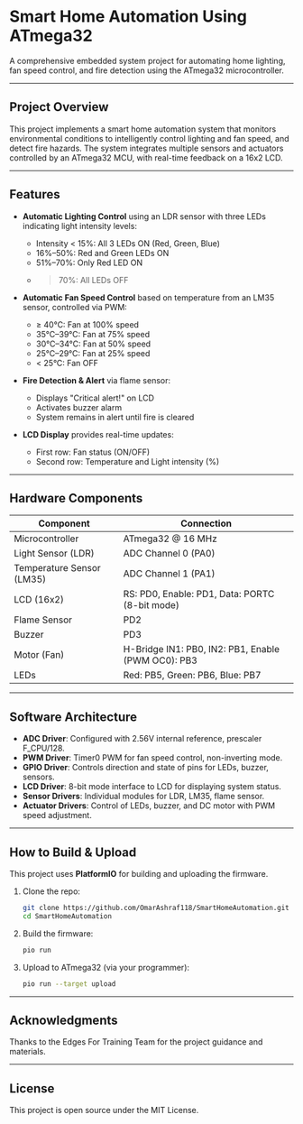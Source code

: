 # Smart Home Automation Using ATmega32

A comprehensive embedded system project for automating home lighting, fan speed control, and fire detection using the ATmega32 microcontroller.

---

## Project Overview

This project implements a smart home automation system that monitors environmental conditions to intelligently control lighting and fan speed, and detect fire hazards. The system integrates multiple sensors and actuators controlled by an ATmega32 MCU, with real-time feedback on a 16x2 LCD.

---

## Features

* **Automatic Lighting Control** using an LDR sensor with three LEDs indicating light intensity levels:

  * Intensity < 15%: All 3 LEDs ON (Red, Green, Blue)
  * 16%–50%: Red and Green LEDs ON
  * 51%–70%: Only Red LED ON
  * > 70%: All LEDs OFF

* **Automatic Fan Speed Control** based on temperature from an LM35 sensor, controlled via PWM:

  * ≥ 40°C: Fan at 100% speed
  * 35°C–39°C: Fan at 75% speed
  * 30°C–34°C: Fan at 50% speed
  * 25°C–29°C: Fan at 25% speed
  * < 25°C: Fan OFF

* **Fire Detection & Alert** via flame sensor:

  * Displays "Critical alert!" on LCD
  * Activates buzzer alarm
  * System remains in alert until fire is cleared

* **LCD Display** provides real-time updates:

  * First row: Fan status (ON/OFF)
  * Second row: Temperature and Light intensity (%)

---

## Hardware Components

| Component                 | Connection                                         |
| ------------------------- | -------------------------------------------------- |
| Microcontroller           | ATmega32 @ 16 MHz                                  |
| Light Sensor (LDR)        | ADC Channel 0 (PA0)                                |
| Temperature Sensor (LM35) | ADC Channel 1 (PA1)                                |
| LCD (16x2)                | RS: PD0, Enable: PD1, Data: PORTC (8-bit mode)     |
| Flame Sensor              | PD2                                                |
| Buzzer                    | PD3                                                |
| Motor (Fan)               | H-Bridge IN1: PB0, IN2: PB1, Enable (PWM OC0): PB3 |
| LEDs                      | Red: PB5, Green: PB6, Blue: PB7                    |

---

## Software Architecture

* **ADC Driver**: Configured with 2.56V internal reference, prescaler F\_CPU/128.
* **PWM Driver**: Timer0 PWM for fan speed control, non-inverting mode.
* **GPIO Driver**: Controls direction and state of pins for LEDs, buzzer, sensors.
* **LCD Driver**: 8-bit mode interface to LCD for displaying system status.
* **Sensor Drivers**: Individual modules for LDR, LM35, flame sensor.
* **Actuator Drivers**: Control of LEDs, buzzer, and DC motor with PWM speed adjustment.

---

## How to Build & Upload

This project uses **PlatformIO** for building and uploading the firmware.

1. Clone the repo:

   ```bash
   git clone https://github.com/OmarAshraf118/SmartHomeAutomation.git
   cd SmartHomeAutomation
   ```
2. Build the firmware:

   ```bash
   pio run
   ```
3. Upload to ATmega32 (via your programmer):

   ```bash
   pio run --target upload
   ```


---

## Acknowledgments

Thanks to the Edges For Training Team for the project guidance and materials.

---

## License

This project is open source under the MIT License.


